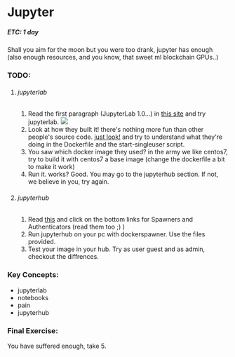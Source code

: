 # Jupyter
##### ETC: 1 day

Shall you aim for the moon but you were too drank, jupyter has enough (also enough resources, and you know, that sweet ml blockchain GPUs..)<br>

### TODO:
1. ###### jupyterlab
    1. Read the first paragraph (JupyterLab 1.0...) in [this site](https://jupyter.org/index.html) and try jupyterlab. 
    ![](https://i.pinimg.com/originals/cb/c2/4f/cbc24f8a36110d636dbe32a60f6772c1.jpg) 
    2. Look at how they built it! there's nothing more fun than other people's source code. [just look!](https://github.com/jupyter/docker-stacks/tree/master/base-notebook) and try to understand what they're doing in the Dockerfile and the start-singleuser script.
    3. You saw which docker image they used? in the army we like centos7, try to build it with centos7 a base image (change the dockerfile a bit to make it work)
    4. Run it. works? Good. You may go to the jupyterhub section. If not, we believe in you, try again.  

2.  ###### jupyterhub      
    1. Read [this](https://jupyterhub.readthedocs.io/en/stable/reference/technical-overview.html) and click on the bottom links for Spawners and Authenticators (read them too ;) )
    2. Run jupyterhub on your pc with dockerspawner. Use the files provided. 
    3. Test your image in your hub. Try as user guest and as admin, checkout the diffrences.

### Key Concepts:
- jupyterlab
- notebooks
- pain
- jupyterhub

### Final Exercise:
You have suffered enough, take 5.
